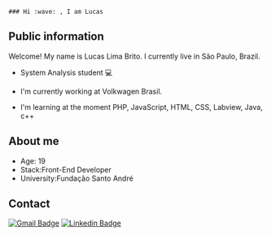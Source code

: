     ### Hi :wave: , I am Lucas

## Public information

Welcome! My name is Lucas Lima Brito. I currently live in São Paulo, Brazil. 

- System Analysis student :computer: 

- I'm currently working at Volkwagen Brasil.

- I'm learning at the moment  PHP, JavaScript, HTML, CSS, Labview, Java, c++

## About me

* Age: 19
* Stack:Front-End Developer 
* University:Fundação Santo André


## Contact

[![Gmail Badge](https://img.shields.io/badge/-Gmail-c14438?style=flat-square&logo=Gmail&logoColor=white&link=mailto:Lucas_lima_Brito@hotmail.com)](mailto:Lucas_lima_Brito@hotmail.com) [![Linkedin Badge](https://img.shields.io/badge/-LinkedIn-blue?style=flat-square&logo=Linkedin&logoColor=white&link=link_do_seu_perfil_no_linkedin)](https://www.linkedin.com/in/lucasLBrito/)
